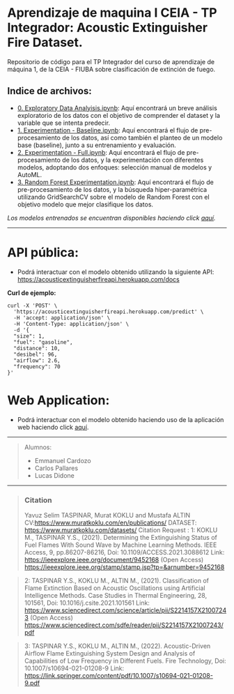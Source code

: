 # Aprendizaje de maquina I CEIA - TP Integrador: Acoustic Extinguisher Fire Dataset.

Repositorio de código para el TP Integrador del curso de aprendizaje de máquina 1, de la CEIA - FIUBA sobre clasificación de extinción de fuego.

## Indice de archivos:

- [0. Exploratory Data Analyisis.ipynb](https://github.com/ldidone/aprendizaje_de_maquina_I_CEIA_TP/blob/main/0.%20Exploratory%20Data%20Analyisis.ipynb): Aquí encontrará un breve análisis exploratorio de los datos con el objetivo de comprender el dataset y la variable que se intenta predecir.
- [1. Experimentation - Baseline.ipynb](https://github.com/ldidone/aprendizaje_de_maquina_I_CEIA_TP/blob/main/1.%20Experimentation%20-%20Baseline.ipynb): Aquí encontrará el flujo de pre-procesamiento de los datos, así como también el planteo de un modelo base (baseline), junto a su entrenamiento y evaluación.
- [2. Experimentation - Full.ipynb](https://github.com/ldidone/aprendizaje_de_maquina_I_CEIA_TP/blob/main/2.%20Experimentation%20%20-%20Full.ipynb): Aquí encontrará el flujo de pre-procesamiento de los datos, y la experimentación con diferentes modelos, adoptando dos enfoques: selección manual de modelos y AutoML.
- [3. Random Forest Experimentation.ipynb](https://github.com/ldidone/aprendizaje_de_maquina_I_CEIA_TP/blob/main/3.%20Random%20Forest%20Experimentation.ipynb): Aquí encontrará el flujo de pre-procesamiento de los datos, y la búsqueda hiper-paramétrica utilizando GridSearchCV sobre el modelo de Random Forest con el objetivo modelo que mejor clasifique los datos.

*Los modelos entrenados se encuentran disponibles haciendo click [aquí](https://github.com/ldidone/aprendizaje_de_maquina_I_CEIA_TP/tree/main/models).*

----------------------------------------------------------------------------------------------
# API pública:

- Podrá interactuar con el modelo obtenido utilizando la siguiente API: https://acousticextinguisherfireapi.herokuapp.com/docs

**Curl de ejemplo:**

    curl -X 'POST' \
      'https://acousticextinguisherfireapi.herokuapp.com/predict' \
      -H 'accept: application/json' \
      -H 'Content-Type: application/json' \
      -d '{
      "size": 1,
      "fuel": "gasoline",
      "distance": 10,
      "desibel": 96,
      "airflow": 2.6,
      "frequency": 70
    }'
	
# Web Application:

- Podrá interactuar con el modelo obtenido haciendo uso de la aplicación web haciendo click [aquí](https://ldidone.github.io/).

----------------------------------------------------------------------------------------------
> Alumnos:
> - Emmanuel Cardozo
> - Carlos Pallares
> - Lucas Didone

-------------------------------------------------------------------------------------------
> ### Citation
> Yavuz Selim TASPINAR, Murat KOKLU and Mustafa ALTIN CV:https://www.muratkoklu.com/en/publications/ DATASET: https://www.muratkoklu.com/datasets/ Citation Request : 1: KOKLU M., TASPINAR Y.S., (2021). Determining the Extinguishing Status of Fuel Flames With Sound Wave by Machine Learning Methods. IEEE Access, 9, pp.86207-86216, Doi: 10.1109/ACCESS.2021.3088612 Link: https://ieeexplore.ieee.org/document/9452168 (Open Access) https://ieeexplore.ieee.org/stamp/stamp.jsp?tp=&arnumber=9452168

> 2: TASPINAR Y.S., KOKLU M., ALTIN M., (2021). Classification of Flame Extinction Based on Acoustic Oscillations using Artificial Intelligence Methods. Case Studies in Thermal Engineering, 28, 101561, Doi: 10.1016/j.csite.2021.101561 Link: https://www.sciencedirect.com/science/article/pii/S2214157X21007243 (Open Access) https://www.sciencedirect.com/sdfe/reader/pii/S2214157X21007243/pdf

> 3: TASPINAR Y.S., KOKLU M., ALTIN M., (2022). Acoustic-Driven Airflow Flame Extinguishing System Design and Analysis of Capabilities of Low Frequency in Different Fuels. Fire Technology, Doi: 10.1007/s10694-021-01208-9 Link: https://link.springer.com/content/pdf/10.1007/s10694-021-01208-9.pdf
